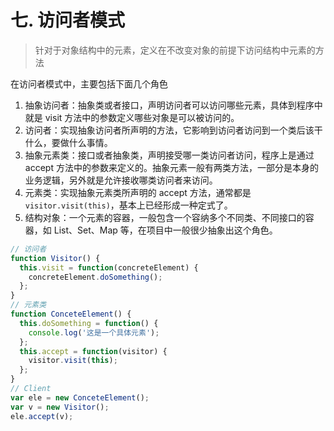 # 七. 访问者模式

> 针对于对象结构中的元素，定义在不改变对象的前提下访问结构中元素的方法

在访问者模式中，主要包括下面几个角色

1.  抽象访问者：抽象类或者接口，声明访问者可以访问哪些元素，具体到程序中就是 visit 方法中的参数定义哪些对象是可以被访问的。
2.  访问者：实现抽象访问者所声明的方法，它影响到访问者访问到一个类后该干什么，要做什么事情。
3.  抽象元素类：接口或者抽象类，声明接受哪一类访问者访问，程序上是通过 accept 方法中的参数来定义的。抽象元素一般有两类方法，一部分是本身的业务逻辑，另外就是允许接收哪类访问者来访问。
4.  元素类：实现抽象元素类所声明的 accept 方法，通常都是`visitor.visit(this)`，基本上已经形成一种定式了。
5.  结构对象：一个元素的容器，一般包含一个容纳多个不同类、不同接口的容器，如 List、Set、Map 等，在项目中一般很少抽象出这个角色。

```js
// 访问者
function Visitor() {
  this.visit = function(concreteElement) {
    concreteElement.doSomething();
  };
}
// 元素类
function ConceteElement() {
  this.doSomething = function() {
    console.log('这是一个具体元素');
  };
  this.accept = function(visitor) {
    visitor.visit(this);
  };
}
// Client
var ele = new ConceteElement();
var v = new Visitor();
ele.accept(v);
```